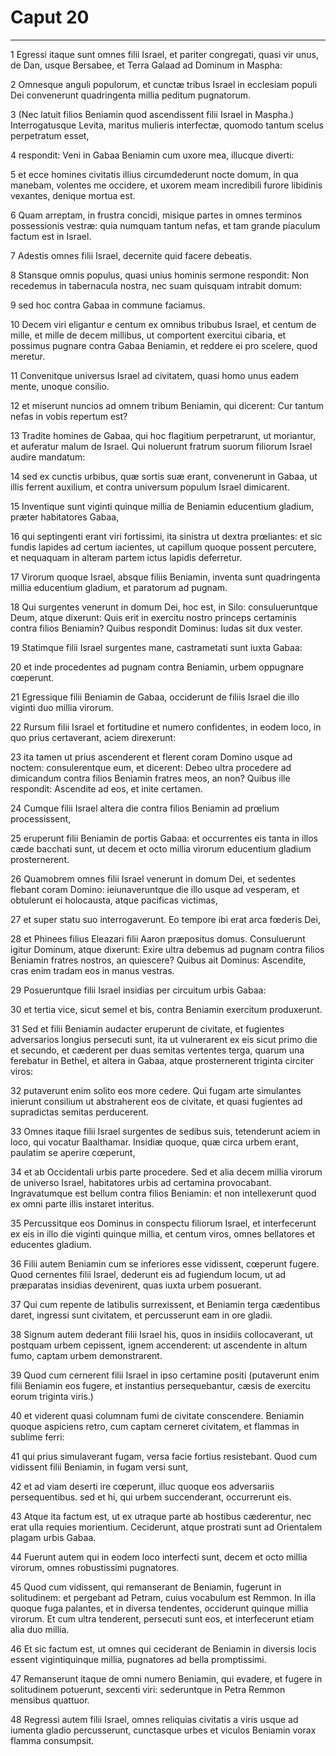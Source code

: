 # Caput 20

***

1 Egressi itaque sunt omnes filii Israel, et pariter congregati, quasi vir unus, de Dan, usque Bersabee, et Terra Galaad ad Dominum in Maspha:

2 Omnesque anguli populorum, et cunctæ tribus Israel in ecclesiam populi Dei convenerunt quadringenta millia peditum pugnatorum.

3 (Nec latuit filios Beniamin quod ascendissent filii Israel in Maspha.) Interrogatusque Levita, maritus mulieris interfectæ, quomodo tantum scelus perpetratum esset,

4 respondit: Veni in Gabaa Beniamin cum uxore mea, illucque diverti:

5 et ecce homines civitatis illius circumdederunt nocte domum, in qua manebam, volentes me occidere, et uxorem meam incredibili furore libidinis vexantes, denique mortua est.

6 Quam arreptam, in frustra concidi, misique partes in omnes terminos possessionis vestræ: quia numquam tantum nefas, et tam grande piaculum factum est in Israel.

7 Adestis omnes filii Israel, decernite quid facere debeatis.

8 Stansque omnis populus, quasi unius hominis sermone respondit: Non recedemus in tabernacula nostra, nec suam quisquam intrabit domum:

9 sed hoc contra Gabaa in commune faciamus.

10 Decem viri eligantur e centum ex omnibus tribubus Israel, et centum de mille, et mille de decem millibus, ut comportent exercitui cibaria, et possimus pugnare contra Gabaa Beniamin, et reddere ei pro scelere, quod meretur.

11 Convenitque universus Israel ad civitatem, quasi homo unus eadem mente, unoque consilio.

12 et miserunt nuncios ad omnem tribum Beniamin, qui dicerent: Cur tantum nefas in vobis repertum est?

13 Tradite homines de Gabaa, qui hoc flagitium perpetrarunt, ut moriantur, et auferatur malum de Israel. Qui noluerunt fratrum suorum filiorum Israel audire mandatum:

14 sed ex cunctis urbibus, quæ sortis suæ erant, convenerunt in Gabaa, ut illis ferrent auxilium, et contra universum populum Israel dimicarent.

15 Inventique sunt viginti quinque millia de Beniamin educentium gladium, præter habitatores Gabaa,

16 qui septingenti erant viri fortissimi, ita sinistra ut dextra prœliantes: et sic fundis lapides ad certum iacientes, ut capillum quoque possent percutere, et nequaquam in alteram partem ictus lapidis deferretur.

17 Virorum quoque Israel, absque filiis Beniamin, inventa sunt quadringenta millia educentium gladium, et paratorum ad pugnam.

18 Qui surgentes venerunt in domum Dei, hoc est, in Silo: consulueruntque Deum, atque dixerunt: Quis erit in exercitu nostro princeps certaminis contra filios Beniamin? Quibus respondit Dominus: Iudas sit dux vester.

19 Statimque filii Israel surgentes mane, castrametati sunt iuxta Gabaa:

20 et inde procedentes ad pugnam contra Beniamin, urbem oppugnare cœperunt.

21 Egressique filii Beniamin de Gabaa, occiderunt de filiis Israel die illo viginti duo millia virorum.

22 Rursum filii Israel et fortitudine et numero confidentes, in eodem loco, in quo prius certaverant, aciem direxerunt:

23 ita tamen ut prius ascenderent et flerent coram Domino usque ad noctem: consulerentque eum, et dicerent: Debeo ultra procedere ad dimicandum contra filios Beniamin fratres meos, an non? Quibus ille respondit: Ascendite ad eos, et inite certamen.

24 Cumque filii Israel altera die contra filios Beniamin ad prœlium processissent,

25 eruperunt filii Beniamin de portis Gabaa: et occurrentes eis tanta in illos cæde bacchati sunt, ut decem et octo millia virorum educentium gladium prosternerent.

26 Quamobrem omnes filii Israel venerunt in domum Dei, et sedentes flebant coram Domino: ieiunaveruntque die illo usque ad vesperam, et obtulerunt ei holocausta, atque pacificas victimas,

27 et super statu suo interrogaverunt. Eo tempore ibi erat arca fœderis Dei,

28 et Phinees filius Eleazari filii Aaron præpositus domus. Consuluerunt igitur Dominum, atque dixerunt: Exire ultra debemus ad pugnam contra filios Beniamin fratres nostros, an quiescere? Quibus ait Dominus: Ascendite, cras enim tradam eos in manus vestras.

29 Posueruntque filii Israel insidias per circuitum urbis Gabaa:

30 et tertia vice, sicut semel et bis, contra Beniamin exercitum produxerunt.

31 Sed et filii Beniamin audacter eruperunt de civitate, et fugientes adversarios longius persecuti sunt, ita ut vulnerarent ex eis sicut primo die et secundo, et cæderent per duas semitas vertentes terga, quarum una ferebatur in Bethel, et altera in Gabaa, atque prosternerent triginta circiter viros:

32 putaverunt enim solito eos more cedere. Qui fugam arte simulantes inierunt consilium ut abstraherent eos de civitate, et quasi fugientes ad supradictas semitas perducerent.

33 Omnes itaque filii Israel surgentes de sedibus suis, tetenderunt aciem in loco, qui vocatur Baalthamar. Insidiæ quoque, quæ circa urbem erant, paulatim se aperire cœperunt,

34 et ab Occidentali urbis parte procedere. Sed et alia decem millia virorum de universo Israel, habitatores urbis ad certamina provocabant. Ingravatumque est bellum contra filios Beniamin: et non intellexerunt quod ex omni parte illis instaret interitus.

35 Percussitque eos Dominus in conspectu filiorum Israel, et interfecerunt ex eis in illo die viginti quinque millia, et centum viros, omnes bellatores et educentes gladium.

36 Filii autem Beniamin cum se inferiores esse vidissent, cœperunt fugere. Quod cernentes filii Israel, dederunt eis ad fugiendum locum, ut ad præparatas insidias devenirent, quas iuxta urbem posuerant.

37 Qui cum repente de latibulis surrexissent, et Beniamin terga cædentibus daret, ingressi sunt civitatem, et percusserunt eam in ore gladii.

38 Signum autem dederant filii Israel his, quos in insidiis collocaverant, ut postquam urbem cepissent, ignem accenderent: ut ascendente in altum fumo, captam urbem demonstrarent.

39 Quod cum cernerent filii Israel in ipso certamine positi (putaverunt enim filii Beniamin eos fugere, et instantius persequebantur, cæsis de exercitu eorum triginta viris.)

40 et viderent quasi columnam fumi de civitate conscendere. Beniamin quoque aspiciens retro, cum captam cerneret civitatem, et flammas in sublime ferri:

41 qui prius simulaverant fugam, versa facie fortius resistebant. Quod cum vidissent filii Beniamin, in fugam versi sunt,

42 et ad viam deserti ire cœperunt, illuc quoque eos adversariis persequentibus. sed et hi, qui urbem succenderant, occurrerunt eis.

43 Atque ita factum est, ut ex utraque parte ab hostibus cæderentur, nec erat ulla requies morientium. Ceciderunt, atque prostrati sunt ad Orientalem plagam urbis Gabaa.

44 Fuerunt autem qui in eodem loco interfecti sunt, decem et octo millia virorum, omnes robustissimi pugnatores.

45 Quod cum vidissent, qui remanserant de Beniamin, fugerunt in solitudinem: et pergebant ad Petram, cuius vocabulum est Remmon. In illa quoque fuga palantes, et in diversa tendentes, occiderunt quinque millia virorum. Et cum ultra tenderent, persecuti sunt eos, et interfecerunt etiam alia duo millia.

46 Et sic factum est, ut omnes qui ceciderant de Beniamin in diversis locis essent vigintiquinque millia, pugnatores ad bella promptissimi.

47 Remanserunt itaque de omni numero Beniamin, qui evadere, et fugere in solitudinem potuerunt, sexcenti viri: sederuntque in Petra Remmon mensibus quattuor.

48 Regressi autem filii Israel, omnes reliquias civitatis a viris usque ad iumenta gladio percusserunt, cunctasque urbes et viculos Beniamin vorax flamma consumpsit.

